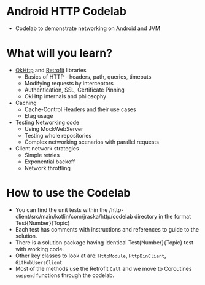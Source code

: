 # Android HTTP Codelab
- Codelab to demonstrate networking on Android and JVM

# What will you learn?
- [OkHttp](https://square.github.io/okhttp/) and [Retrofit](https://square.github.io/retrofit/) libraries
  - Basics of HTTP - headers, path, queries, timeouts
  - Modifying requests by interceptors
  - Authentication, SSL, Certificate Pinning
  - OkHttp internals and philosophy
- Caching
  - Cache-Control Headers and their use cases
  - Etag usage
- Testing Networking code
  - Using MockWebServer
  - Testing whole repositories
  - Complex networking scenarios with parallel requests
- Client network strategies
  - Simple retries
  - Exponential backoff
  - Network throttling

# How to use the Codelab
- You can find the unit tests within the /http-client/src/main/kotlin/com/jraska/http/codelab directory in the format Test{Number}{Topic}
- Each test has comments with instructions and references to guide to the solution.
- There is a solution package having identical Test{Number}{Topic} test with working code.
- Other key classes to look at are: `HttpModule`, `HttpBinClient`, `GitHubUsersClient`
- Most of the methods use the Retrofit `Call` and we move to Coroutines `suspend` functions through the codelab.
